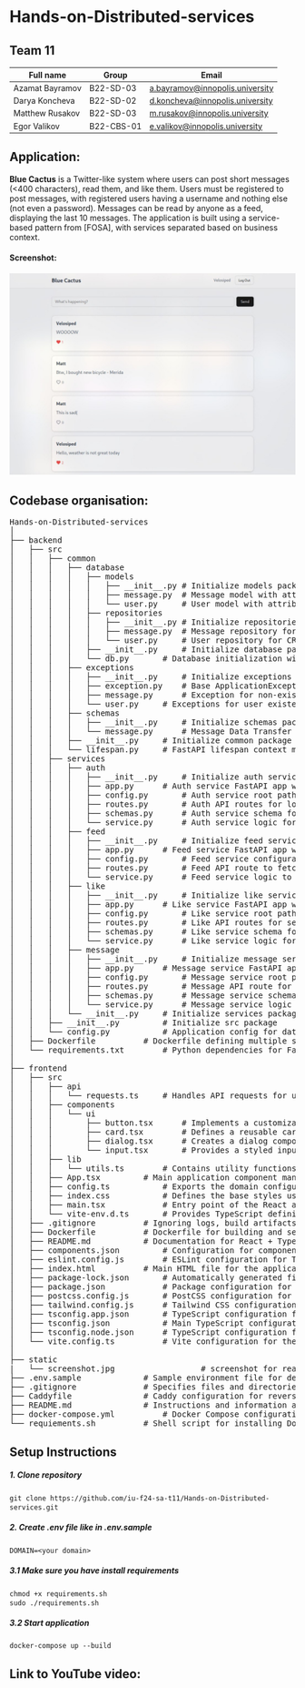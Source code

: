 # Hands-on-Distributed-services

## Team 11
| Full name       | Group     | Email                           |
|-----------------|-----------|---------------------------------|
| Azamat Bayramov | B22-SD-03 | a.bayramov@innopolis.university |
| Darya Koncheva  | B22-SD-02 | d.koncheva@innopolis.university |
| Matthew Rusakov | B22-SD-03 | m.rusakov@innopolis.university  |
| Egor Valikov    | B22-CBS-01| e.valikov@innopolis.university  |

## Application:

**Blue Cactus** is a Twitter-like system where users can post short messages (<400 characters), read them, and like them. Users must be registered to post messages, with registered users having a username and nothing else (not even a password). Messages can be read by anyone as a feed, displaying the last 10 messages. The application is built using a service-based pattern from [FOSA], with services separated based on business context.

#### Screenshot:

![-](https://github.com/iu-f24-sa-t11/Hands-on-Distributed-services/raw/main/static/screenshot.jpg)

## Codebase organisation:
<pre>
Hands-on-Distributed-services
│
├── backend
│   ├── src
│   │   ├── common
│   │   │   ├── database
│   │   │   │   ├── models
│   │   │   │   │   ├── __init__.py	# Initialize models package
│   │   │   │   │   ├── message.py	# Message model with attributes and collection settings
│   │   │   │   │   └── user.py		# User model with attributes and collection settings
│   │   │   │   ├── repositories
│   │   │   │   │   ├── __init__.py	# Initialize repositories package
│   │   │   │   │   ├── message.py	# Message repository for CRUD and like management
│   │   │   │   │   └── user.py		# User repository for CRUD and existence check
│   │   │   │   ├── __init__.py		# Initialize database package
│   │   │   │   └── db.py		# Database initialization with Beanie and MongoDB models
│   │   │   ├── exceptions
│   │   │   │   ├── __init__.py		# Initialize exceptions package
│   │   │   │   ├── exception.py	# Base ApplicationException and handler for custom exceptions
│   │   │   │   ├── message.py		# Exception for non-existent messages
│   │   │   │   └── user.py		# Exceptions for user existence issues
│   │   │   ├── schemas
│   │   │   │   ├── __init__.py		# Initialize schemas package
│   │   │   │   └── message.py		# Message Data Transfer Object (DTO) schema
│   │   │   ├── __init__.py		# Initialize common package
│   │   │   └── lifespan.py		# FastAPI lifespan context manager for initializing the database
│   │   ├── services
│   │   │   ├── auth
│   │   │   │   ├── __init__.py		# Initialize auth service
│   │   │   │   ├── app.py		# Auth service FastAPI app with CORS and exception handling
│   │   │   │   ├── config.py		# Auth service root path configuration
│   │   │   │   ├── routes.py		# Auth API routes for login and registration
│   │   │   │   ├── schemas.py		# Auth service schema for UsernameDTO with validation
│   │   │   │   └── service.py		# Auth service logic for user registration and login
│   │   │   ├── feed
│   │   │   │   ├── __init__.py		# Initialize feed service
│   │   │   │   ├── app.py		# Feed service FastAPI app with CORS and exception handling
│   │   │   │   ├── config.py		# Feed service configuration for root path and message limit
│   │   │   │   ├── routes.py		# Feed API route to fetch the message feed
│   │   │   │   └── service.py		# Feed service logic to get the latest messages
│   │   │   ├── like
│   │   │   │   ├── __init__.py		# Initialize like service
│   │   │   │   ├── app.py		# Like service FastAPI app with CORS and exception handling
│   │   │   │   ├── config.py		# Like service root path configuration
│   │   │   │   ├── routes.py		# Like API routes for setting and unsetting likes
│   │   │   │   ├── schemas.py		# Like service schema for validating like data (message_id and username)
│   │   │   │   └── service.py		# Like service logic for handling likes and unlikes
│   │   │   ├── message
│   │   │   │   ├── __init__.py		# Initialize message service
│   │   │   │   ├── app.py		# Message service FastAPI app with CORS and exception handling
│   │   │   │   ├── config.py		# Message service root path configuration
│   │   │   │   ├── routes.py		# Message API route for creating a message
│   │   │   │   ├── schemas.py		# Message service schema for message creation validation
│   │   │   │   └── service.py		# Message service logic for creating and returning messages
│   │   │   └── __init__.py		# Initialize services package
│   │   ├── __init__.py			# Initialize src package
│   │   └── config.py			# Application config for database and field length constraints
│   ├── Dockerfile			# Dockerfile defining multiple services for auth, feed, like, and message
│   └── requirements.txt		# Python dependencies for FastAPI and MongoDB-related packages
│
├── frontend
│   ├── src
│   │   ├── api
│   │   │   └── requests.ts		# Handles API requests for user authentication and messaging features using Axios
│   │   ├── components
│   │   │   └── ui
│   │   │       ├── button.tsx		# Implements a customizable button component with variant and size options
│   │   │       ├── card.tsx		# Defines a reusable card component with header, title, description, content, and footer sections
│   │   │       ├── dialog.tsx		# Creates a dialog component with customizable content and actions for modal interactions
│   │   │       └── input.tsx		# Provides a styled input component with a consistent design for user input
│   │   ├── lib
│   │   │   └── utils.ts		# Contains utility functions for class name management using clsx and tailwind-merge
│   │   ├── App.tsx			# Main application component managing user authentication, messaging, and feed display logic
│   │   ├── config.ts			# Exports the domain configuration for the application, allowing easy environment management
│   │   ├── index.css			# Defines the base styles using Tailwind CSS, including custom properties for light and dark themes
│   │   ├── main.tsx			# Entry point of the React application, rendering the main App component in strict mode
│   │   └── vite-env.d.ts		# Provides TypeScript definitions for Vite's client environment, enhancing type support in the project
│   ├── .gitignore			# Ignoring logs, build artifacts, and editor-specific files
│   ├── Dockerfile			# Dockerfile for building and serving the frontend application with Nginx
│   ├── README.md			# Documentation for React + TypeScript + Vite template setup and Expanding the ESLint configuration
│   ├── components.json			# Configuration for component aliases and Tailwind CSS settings
│   ├── eslint.config.js		# ESLint configuration for TypeScript and React with specific rules
│   ├── index.html			# Main HTML file for the application
│   ├── package-lock.json		# Automatically generated file that locks the dependencies versions
│   ├── package.json			# Package configuration for the frontend application, including scripts and dependencies
│   ├── postcss.config.js		# PostCSS configuration for using Tailwind CSS and autoprefixer
│   ├── tailwind.config.js		# Tailwind CSS configuration defining dark mode and theme extensions
│   ├── tsconfig.app.json		# TypeScript configuration for the application, including compiler options and paths
│   ├── tsconfig.json			# Main TypeScript configuration referencing app and node configurations
│   ├── tsconfig.node.json		# TypeScript configuration for Node.js with specific compiler options
│   └── vite.config.ts			# Vite configuration for the React application, including plugins and alias settings
│
├── static
|   └── screenshot.jpg                  # screenshot for readme file
├── .env.sample				# Sample environment file for defining environment variables, such as DOMAIN
├── .gitignore				# Specifies files and directories to be ignored by Git
├── Caddyfile				# Caddy configuration for reverse proxying to various backend services and frontend
├── README.md				# Instructions and information about the project setup, organization, and team
├── docker-compose.yml			# Docker Compose configuration for defining services, networks, and volumes
└── requiements.sh			# Shell script for installing Docker and Docker Compose on Ubuntu
</pre>
## Setup Instructions

##### 1. Clone repository
```
git clone https://github.com/iu-f24-sa-t11/Hands-on-Distributed-services.git
```

##### 2. Create .env file like in .env.sample
```
DOMAIN=<your domain>
```

##### 3.1 Make sure you have install requirements
```
chmod +x requirements.sh
sudo ./requirements.sh
```

##### 3.2 Start application
```
docker-compose up --build
```

## Link to YouTube video:
